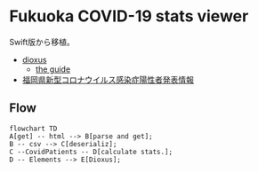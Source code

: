 # Fukuoka COVID-19 stats viewer

Swift版から移植。

- [dioxus](https://github.com/DioxusLabs/dioxus)
  - [the guide](https://dioxuslabs.com/guide/)
- [福岡県新型コロナウイルス感染症陽性者発表情報](https://ckan.open-governmentdata.org/dataset/401000_pref_fukuoka_covid19_patients)

## Flow

```mermaid
flowchart TD
A[get] -- html --> B[parse and get];
B -- csv --> C[deserializ];
C --CovidPatients -- D[calculate stats.];
D -- Elements --> E[Dioxus];
```


